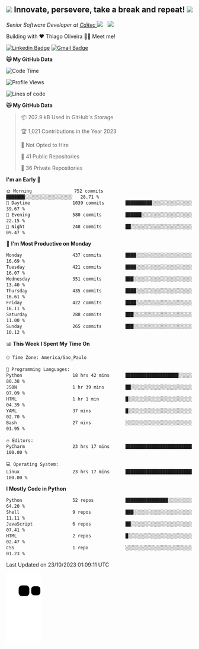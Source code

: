 <h2><img src="https://emojis.slackmojis.com/emojis/images/1531849430/4246/blob-sunglasses.gif?1531849430" width="30"/> Innovate, persevere, take a break and repeat! <img src="https://media.giphy.com/media/12oufCB0MyZ1Go/giphy.gif" width="50"></h2>
<img align='right' src="https://media.giphy.com/media/M9gbBd9nbDrOTu1Mqx/giphy.gif" width="230">
<p><em>Senior Software Developer at <a href="https://www.cditec.com.br/">Cditec
</a><img src="https://media.giphy.com/media/WUlplcMpOCEmTGBtBW/giphy.gif" width="30"> 
</em></p>



Building with ❤️ Thiago Oliveira 👋🏽 Meet me!

[![Linkedin Badge](https://img.shields.io/badge/-Thiago-blue?style=flat-square&logo=Linkedin&logoColor=white&link=https://www.linkedin.com/in/tgmarinho/)](https://www.linkedin.com/in/thiagoceconelo/) 
[![Gmail Badge](https://img.shields.io/badge/-thiceconelo@gmail.com-c14438?style=flat-square&logo=Gmail&logoColor=white&link=mailto:thiceconelo@gmail.com)](mailto:thiceconelo@gmail.com)

</em></p>

<!-- <span style="height ">
![Anurag's GitHub stats](https://github-readme-stats.vercel.app/api?username=arthurspk&show_icons=true&theme=tokyonight)
</span> -->

**🐱 My GitHub Data** 
<!--START_SECTION:waka-->
![Code Time](http://img.shields.io/badge/Code%20Time-772%20hrs%2025%20mins-blue)

![Profile Views](http://img.shields.io/badge/Profile%20Views-0-blue)

![Lines of code](https://img.shields.io/badge/From%20Hello%20World%20I%27ve%20Written-3.9%20million%20lines%20of%20code-blue)

**🐱 My GitHub Data** 

> 📦 202.9 kB Used in GitHub's Storage 
 > 
> 🏆 1,021 Contributions in the Year 2023
 > 
> 🚫 Not Opted to Hire
 > 
> 📜 41 Public Repositories 
 > 
> 🔑 36 Private Repositories 
 > 
**I'm an Early 🐤** 

```text
🌞 Morning                752 commits         ███████░░░░░░░░░░░░░░░░░░   28.71 % 
🌆 Daytime                1039 commits        ██████████░░░░░░░░░░░░░░░   39.67 % 
🌃 Evening                580 commits         ██████░░░░░░░░░░░░░░░░░░░   22.15 % 
🌙 Night                  248 commits         ██░░░░░░░░░░░░░░░░░░░░░░░   09.47 % 
```
📅 **I'm Most Productive on Monday** 

```text
Monday                   437 commits         ████░░░░░░░░░░░░░░░░░░░░░   16.69 % 
Tuesday                  421 commits         ████░░░░░░░░░░░░░░░░░░░░░   16.07 % 
Wednesday                351 commits         ███░░░░░░░░░░░░░░░░░░░░░░   13.40 % 
Thursday                 435 commits         ████░░░░░░░░░░░░░░░░░░░░░   16.61 % 
Friday                   422 commits         ████░░░░░░░░░░░░░░░░░░░░░   16.11 % 
Saturday                 288 commits         ███░░░░░░░░░░░░░░░░░░░░░░   11.00 % 
Sunday                   265 commits         ███░░░░░░░░░░░░░░░░░░░░░░   10.12 % 
```


📊 **This Week I Spent My Time On** 

```text
🕑︎ Time Zone: America/Sao_Paulo

💬 Programming Languages: 
Python                   18 hrs 42 mins      ████████████████████░░░░░   80.38 % 
JSON                     1 hr 39 mins        ██░░░░░░░░░░░░░░░░░░░░░░░   07.09 % 
HTML                     1 hr 1 min          █░░░░░░░░░░░░░░░░░░░░░░░░   04.39 % 
YAML                     37 mins             █░░░░░░░░░░░░░░░░░░░░░░░░   02.70 % 
Bash                     27 mins             ░░░░░░░░░░░░░░░░░░░░░░░░░   01.95 % 

🔥 Editors: 
PyCharm                  23 hrs 17 mins      █████████████████████████   100.00 % 

💻 Operating System: 
Linux                    23 hrs 17 mins      █████████████████████████   100.00 % 
```

**I Mostly Code in Python** 

```text
Python                   52 repos            ████████████████░░░░░░░░░   64.20 % 
Shell                    9 repos             ███░░░░░░░░░░░░░░░░░░░░░░   11.11 % 
JavaScript               6 repos             ██░░░░░░░░░░░░░░░░░░░░░░░   07.41 % 
HTML                     2 repos             █░░░░░░░░░░░░░░░░░░░░░░░░   02.47 % 
CSS                      1 repo              ░░░░░░░░░░░░░░░░░░░░░░░░░   01.23 % 
```




 Last Updated on 23/10/2023 01:09:11 UTC
<!--END_SECTION:waka-->

![Snake animation](https://github.com/rafaballerini/rafaballerini/blob/output/github-contribution-grid-snake.svg)


<!---
ceconelo/ceconelo is a ✨ special ✨ repository because its `README.md` (this file) appears on your GitHub profile.
You can click the Preview link to take a look at your changes.
--->
